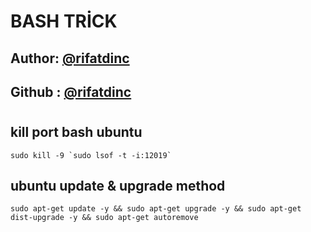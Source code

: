 
# BASH TRİCK

## Author: [@rifatdinc](https://twitter.com/raficimsakinol)

## Github : [@rifatdinc](https://github.com/rifatdinc)

#

## kill port bash ubuntu

   ```text
   sudo kill -9 `sudo lsof -t -i:12019`
   ```

## ubuntu update & upgrade method

```text
sudo apt-get update -y && sudo apt-get upgrade -y && sudo apt-get dist-upgrade -y && sudo apt-get autoremove
```
